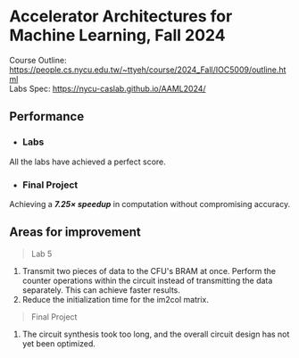 Accelerator Architectures for Machine Learning, Fall 2024
===
Course Outline: <https://people.cs.nycu.edu.tw/~ttyeh/course/2024_Fall/IOC5009/outline.html>  
Labs Spec: <https://nycu-caslab.github.io/AAML2024/>

Performance
---
* ### Labs
All the labs have achieved a perfect score.
* ### Final Project
Achieving a ***7.25× speedup*** in computation without compromising accuracy.

Areas for improvement
---
>Lab 5

1. Transmit two pieces of data to the CFU's BRAM at once. Perform the counter operations within the circuit instead of transmitting the data separately. This can achieve faster results.
2. Reduce the initialization time for the im2col matrix.

>Final Project

1. The circuit synthesis took too long, and the overall circuit design has not yet been optimized.
